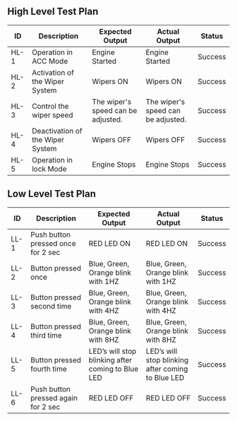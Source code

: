 ## High Level Test Plan

<html>
<body>
<!--StartFragment-->

ID | Description | Expected Output | Actual Output | Status 
-- | -- | -- | -- | --
HL-1 | Operation in ACC Mode | Engine Started | Engine Started | Success
HL-2 | Activation of the Wiper System | Wipers ON | Wipers ON | Success
HL-3 | Control the wiper speed | The wiper's speed can be adjusted. | The wiper's speed can be adjusted. | Success  
HL-4 | Deactivation of the Wiper System | Wipers OFF | Wipers OFF | Success
HL-5 | Operation in lock Mode | Engine Stops | Engine Stops | Success

<!--EndFragment-->
</body>
</html>


## Low Level Test Plan

<html>
<body>
<!--StartFragment-->

ID | Description | Expected Output | Actual Output | Status 
-- | -- | -- | -- | --
LL-1 | Push button pressed once for 2 sec | RED LED ON | RED LED ON | Success
LL-2 | Button pressed once | Blue, Green, Orange blink with 1HZ | Blue, Green, Orange blink with 1HZ | Success
LL-3 | Button pressed second time | Blue, Green, Orange blink with 4HZ | Blue, Green, Orange blink with 4HZ | Success
LL-4 | Button pressed third time | Blue, Green, Orange blink with 8HZ | Blue, Green, Orange blink with 8HZ | Success
LL-5 | Button pressed fourth time | LED’s will stop blinking after coming to Blue LED | LED’s will stop blinking after coming to Blue LED | Success
LL-6 | Push button pressed again for 2 sec | RED LED OFF | RED LED OFF | Success


<!--EndFragment-->
</body>
</html>
